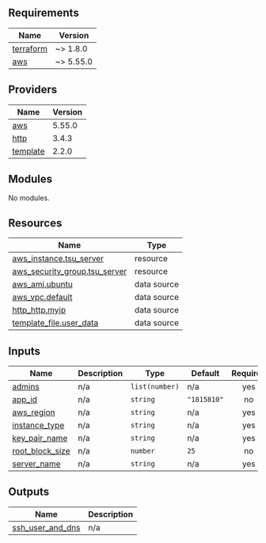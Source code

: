<!-- BEGIN_TF_DOCS -->
## Requirements

| Name | Version |
|------|---------|
| <a name="requirement_terraform"></a> [terraform](#requirement\_terraform) | ~> 1.8.0 |
| <a name="requirement_aws"></a> [aws](#requirement\_aws) | ~> 5.55.0 |

## Providers

| Name | Version |
|------|---------|
| <a name="provider_aws"></a> [aws](#provider\_aws) | 5.55.0 |
| <a name="provider_http"></a> [http](#provider\_http) | 3.4.3 |
| <a name="provider_template"></a> [template](#provider\_template) | 2.2.0 |

## Modules

No modules.

## Resources

| Name | Type |
|------|------|
| [aws_instance.tsu_server](https://registry.terraform.io/providers/hashicorp/aws/latest/docs/resources/instance) | resource |
| [aws_security_group.tsu_server](https://registry.terraform.io/providers/hashicorp/aws/latest/docs/resources/security_group) | resource |
| [aws_ami.ubuntu](https://registry.terraform.io/providers/hashicorp/aws/latest/docs/data-sources/ami) | data source |
| [aws_vpc.default](https://registry.terraform.io/providers/hashicorp/aws/latest/docs/data-sources/vpc) | data source |
| [http_http.myip](https://registry.terraform.io/providers/hashicorp/http/latest/docs/data-sources/http) | data source |
| [template_file.user_data](https://registry.terraform.io/providers/hashicorp/template/latest/docs/data-sources/file) | data source |

## Inputs

| Name | Description | Type | Default | Required |
|------|-------------|------|---------|:--------:|
| <a name="input_admins"></a> [admins](#input\_admins) | n/a | `list(number)` | n/a | yes |
| <a name="input_app_id"></a> [app\_id](#input\_app\_id) | n/a | `string` | `"1815810"` | no |
| <a name="input_aws_region"></a> [aws\_region](#input\_aws\_region) | n/a | `string` | n/a | yes |
| <a name="input_instance_type"></a> [instance\_type](#input\_instance\_type) | n/a | `string` | n/a | yes |
| <a name="input_key_pair_name"></a> [key\_pair\_name](#input\_key\_pair\_name) | n/a | `string` | n/a | yes |
| <a name="input_root_block_size"></a> [root\_block\_size](#input\_root\_block\_size) | n/a | `number` | `25` | no |
| <a name="input_server_name"></a> [server\_name](#input\_server\_name) | n/a | `string` | n/a | yes |

## Outputs

| Name | Description |
|------|-------------|
| <a name="output_ssh_user_and_dns"></a> [ssh\_user\_and\_dns](#output\_ssh\_user\_and\_dns) | n/a |
<!-- END_TF_DOCS -->
